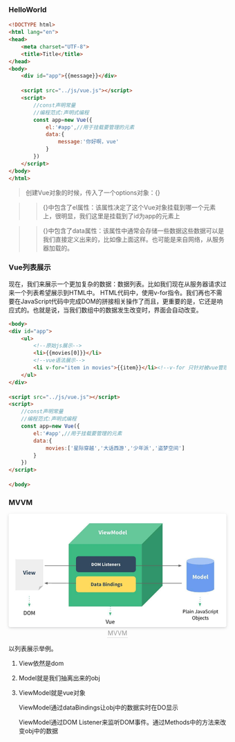 ### HelloWorld

```html
<!DOCTYPE html>
<html lang="en">
<head>
    <meta charset="UTF-8">
    <title>Title</title>
</head>
<body>
    <div id="app">{{message}}</div>

    <script src="../js/vue.js"></script>
    <script>
        //const声明常量
        //编程范式:声明式编程
        const app=new Vue({
            el:'#app',//用于挂载要管理的元素
            data:{
                message:'你好啊，vue'
            }
        })
    </script>
</body>
</html>
```

>创建Vue对象的时候，传入了一个options对象：{}

>>{}中包含了el属性：该属性决定了这个Vue对象挂载到哪一个元素上，很明显，我们这里是挂载到了id为app的元素上

>>{}中包含了data属性：该属性中通常会存储一些数据这些数据可以是我们直接定义出来的，比如像上面这样。也可能是来自网络，从服务器加载的。


### Vue列表展示

现在，我们来展示一个更加复杂的数据：数据列表。比如我们现在从服务器请求过来一个列表希望展示到HTML中。
HTML代码中，使用v-for指令。我们再也不需要在JavaScript代码中完成DOM的拼接相关操作了而且，更重要的是，它还是响应式的。也就是说，当我们数组中的数据发生改变时，界面会自动改变。

```HTML
<body>
<div id="app">
    <ul>
        <!--原始js展示-->
        <li>{{movies[0]}}</li>
        <!--vue语法展示-->
        <li v-for="item in movies">{{item}}</li><!--v-for 只针对被vue管理的标签进行处理-->
    </ul>
</div>

<script src="../js/vue.js"></script>
<script>
    //const声明常量
    //编程范式:声明式编程
    const app=new Vue({
        el:'#app',//用于挂载要管理的元素
        data:{
            movies:['星际穿越','大话西游','少年派','盗梦空间']
        }
    })
</script>

</body>
```

### MVVM

<center>
    <img style="border-radius: 0.3125em;
    box-shadow: 0 2px 4px 0 rgba(34,36,38,.12),0 2px 10px 0 rgba(34,36,38,.08);"
    src="资料/vue-MVVM.png">
    <br>
    <div style="color:orange; border-bottom: 1px solid #d9d9d9;
    display: inline-block;
    color: #999;
    padding: 2px;">MVVM</div>
</center>

以列表展示举例。

1. View依然是dom
2. Model就是我们抽离出来的obj
3. ViewModel就是vue对象


    ViewModel通过dataBindings让obj中的数据实时在DO显示

    ViewModel通过DOM Listener来监听DOM事件。通过Methods中的方法来改变obj中的数据
